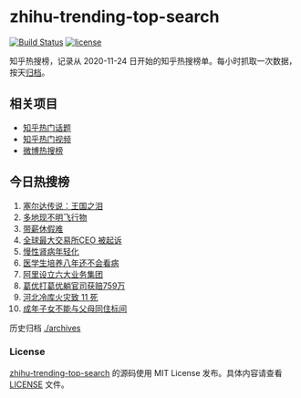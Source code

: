 # zhihu-trending-top-search

[![Build Status](https://github.com/justjavac/zhihu-trending-top-search/workflows/ci/badge.svg?branch=main)](https://github.com/justjavac/zhihu-trending-top-search/actions)
[![license](https://img.shields.io/github/license/justjavac/zhihu-trending-top-search)](https://github.com/justjavac/zhihu-trending-top-search/blob/main/LICENSE)

知乎热搜榜，记录从 2020-11-24 日开始的知乎热搜榜单。每小时抓取一次数据，按天[归档](./archives)。

## 相关项目

- [知乎热门话题](https://github.com/justjavac/zhihu-trending-hot-questions)
- [知乎热门视频](https://github.com/justjavac/zhihu-trending-hot-video)
- [微博热搜榜](https://github.com/justjavac/weibo-trending-hot-search)

## 今日热搜榜

<!-- BEGIN -->
<!-- 最后更新时间 Wed Mar 29 2023 13:07:11 GMT+0800 (China Standard Time) -->

1. [塞尔达传说：王国之泪](https://www.zhihu.com/search?q=%E5%A1%9E%E5%B0%94%E8%BE%BE%E4%BC%A0%E8%AF%B4%EF%BC%9A%E7%8E%8B%E5%9B%BD%E4%B9%8B%E6%B3%AA)
1. [多地现不明飞行物](https://www.zhihu.com/search?q=%E5%A4%9A%E5%9C%B0%E7%8E%B0%E4%B8%8D%E6%98%8E%E9%A3%9E%E8%A1%8C%E7%89%A9)
1. [带薪休假难](https://www.zhihu.com/search?q=%E5%B8%A6%E8%96%AA%E4%BC%91%E5%81%87%E9%9A%BE)
1. [全球最大交易所CEO 被起诉](https://www.zhihu.com/search?q=%E5%85%A8%E7%90%83%E6%9C%80%E5%A4%A7%E4%BA%A4%E6%98%93%E6%89%80CEO%20%E8%A2%AB%E8%B5%B7%E8%AF%89)
1. [慢性肾病年轻化](https://www.zhihu.com/search?q=%E6%85%A2%E6%80%A7%E8%82%BE%E7%97%85%E5%B9%B4%E8%BD%BB%E5%8C%96)
1. [医学生培养八年还不会看病](https://www.zhihu.com/search?q=%E5%8C%BB%E5%AD%A6%E7%94%9F%E5%9F%B9%E5%85%BB%E5%85%AB%E5%B9%B4%E8%BF%98%E4%B8%8D%E4%BC%9A%E7%9C%8B%E7%97%85)
1. [阿里设立六大业务集团](https://www.zhihu.com/search?q=%E9%98%BF%E9%87%8C%E8%AE%BE%E7%AB%8B%E5%85%AD%E5%A4%A7%E4%B8%9A%E5%8A%A1%E9%9B%86%E5%9B%A2)
1. [葛优打葛优躺官司获赔759万](https://www.zhihu.com/search?q=%E8%91%9B%E4%BC%98%E6%89%93%E8%91%9B%E4%BC%98%E8%BA%BA%E5%AE%98%E5%8F%B8%E8%8E%B7%E8%B5%94759%E4%B8%87)
1. [河北冷库火灾致 11 死](https://www.zhihu.com/search?q=%E6%B2%B3%E5%8C%97%E5%86%B7%E5%BA%93%E7%81%AB%E7%81%BE%E8%87%B4%2011%20%E6%AD%BB)
1. [成年子女不能与父母同住标间](https://www.zhihu.com/search?q=%E6%88%90%E5%B9%B4%E5%AD%90%E5%A5%B3%E4%B8%8D%E8%83%BD%E4%B8%8E%E7%88%B6%E6%AF%8D%E5%90%8C%E4%BD%8F%E6%A0%87%E9%97%B4)

<!-- END -->

历史归档 [./archives](./archives)

### License

[zhihu-trending-top-search](https://github.com/justjavac/zhihu-trending-top-search) 的源码使用 MIT License
发布。具体内容请查看 [LICENSE](./LICENSE) 文件。
